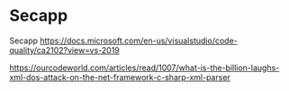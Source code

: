 # Secapp
Secapp
https://docs.microsoft.com/en-us/visualstudio/code-quality/ca2102?view=vs-2019

https://ourcodeworld.com/articles/read/1007/what-is-the-billion-laughs-xml-dos-attack-on-the-net-framework-c-sharp-xml-parser
